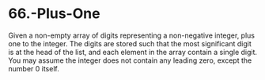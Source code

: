# 66.-Plus-One
Given a non-empty array of digits representing a non-negative integer, plus one to the integer.  The digits are stored such that the most significant digit is at the head of the list, and each element in the array contain a single digit.  You may assume the integer does not contain any leading zero, except the number 0 itself.
